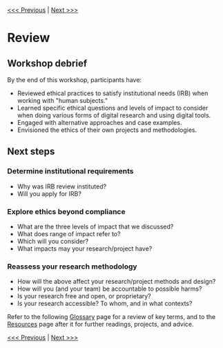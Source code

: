 [<<< Previous](cases.md) | [Next >>>](glossary.md)

# Review  

## Workshop debrief

By the end of this workshop, participants have:

* Reviewed ethical practices to satisfy institutional needs (IRB) when working with "human subjects."
* Learned specific ethical questions and levels of impact to consider when doing various forms of digital research and using digital tools.
* Engaged with alternative approaches and case examples.
* Envisioned the ethics of their own projects and methodologies.

## Next steps 

### Determine institutional requirements

- Why was IRB review instituted?
- Will you apply for IRB?

### Explore ethics beyond compliance

- What are the three levels of impact that we discussed?
- What does range of impact refer to?
- Which will you consider?
- What impacts may your research/project have?  

### Reassess your research methodology

- How will the above affect your research/project methods and design?  
- How will you (and your team) be accountable to possible harms?  
- Is your research free and open, or proprietary?
- Is your research accessible? To whom, and in what contexts?  

Refer to the following [Glossary](glossary.md) page for a review of key terms, and to the [Resources](resources.md) page after it for further readings, projects, and advice.

[<<< Previous](cases.md) | [Next >>>](glossary.md)  
